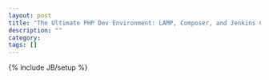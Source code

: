 ```yaml
---
layout: post
title: "The Ultimate PHP Dev Environment: LAMP, Composer, and Jenkins CI"
description: ""
category: 
tags: []
---
```

{% include JB/setup %}
